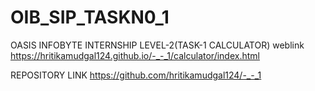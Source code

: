 # OIB_SIP_TASKN0_1
OASIS INFOBYTE INTERNSHIP
LEVEL-2(TASK-1 CALCULATOR) weblink
https://hritikamudgal124.github.io/-_-_1/calculator/index.html

REPOSITORY LINK
https://github.com/hritikamudgal124/-_-_1

